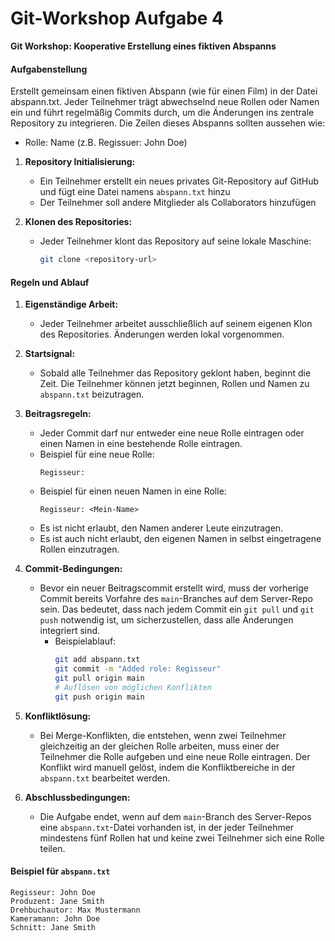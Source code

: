 # Git-Workshop Aufgabe 4

**Git Workshop: Kooperative Erstellung eines fiktiven Abspanns**

#### Aufgabenstellung
Erstellt gemeinsam einen fiktiven Abspann (wie für einen Film) in der Datei abspann.txt. Jeder Teilnehmer trägt abwechselnd neue Rollen oder Namen ein und führt regelmäßig Commits durch, um die Änderungen ins zentrale Repository zu integrieren. Die Zeilen dieses Abspanns
sollten aussehen wie: 
- Rolle: Name (z.B. Regissuer: John Doe)

1. **Repository Initialisierung:**
   - Ein Teilnehmer erstellt ein neues privates Git-Repository auf GitHub und fügt eine Datei namens `abspann.txt` hinzu
   - Der Teilnehmer soll andere Mitglieder als Collaborators hinzufügen
     
2. **Klonen des Repositories:**
   - Jeder Teilnehmer klont das Repository auf seine lokale Maschine:
     ```bash
     git clone <repository-url>
     ```

#### Regeln und Ablauf

1. **Eigenständige Arbeit:**
   - Jeder Teilnehmer arbeitet ausschließlich auf seinem eigenen Klon des Repositories. Änderungen werden lokal vorgenommen.

2. **Startsignal:**
   - Sobald alle Teilnehmer das Repository geklont haben, beginnt die Zeit. Die Teilnehmer können jetzt beginnen, Rollen und Namen zu `abspann.txt` beizutragen.

3. **Beitragsregeln:**
   - Jeder Commit darf nur entweder eine neue Rolle eintragen oder einen Namen in eine bestehende Rolle eintragen. 
   - Beispiel für eine neue Rolle:
     ```plaintext
     Regisseur:
     ```
   - Beispiel für einen neuen Namen in eine Rolle:
     ```plaintext
     Regisseur: <Mein-Name>
     ```
   - Es ist nicht erlaubt, den Namen anderer Leute einzutragen.
   - Es ist auch nicht erlaubt, den eigenen Namen in selbst eingetragene Rollen einzutragen.

4. **Commit-Bedingungen:**
   - Bevor ein neuer Beitragscommit erstellt wird, muss der vorherige Commit bereits Vorfahre des `main`-Branches auf dem Server-Repo sein. Das bedeutet, dass nach jedem Commit ein `git pull` und `git push` notwendig ist, um sicherzustellen, dass alle Änderungen integriert sind.
     - Beispielablauf:
       ```bash
       git add abspann.txt
       git commit -m "Added role: Regisseur"
       git pull origin main
       # Auflösen von möglichen Konflikten
       git push origin main
       ```

5. **Konfliktlösung:**
   - Bei Merge-Konflikten, die entstehen, wenn zwei Teilnehmer gleichzeitig an der gleichen Rolle arbeiten, muss einer der Teilnehmer die Rolle aufgeben und eine neue Rolle eintragen. Der Konflikt wird manuell gelöst, indem die Konfliktbereiche in der `abspann.txt` bearbeitet werden.

6. **Abschlussbedingungen:**
   - Die Aufgabe endet, wenn auf dem `main`-Branch des Server-Repos eine `abspann.txt`-Datei vorhanden ist, in der jeder Teilnehmer mindestens fünf Rollen hat und keine zwei Teilnehmer sich eine Rolle teilen. 

#### Beispiel für `abspann.txt`

```plaintext
Regisseur: John Doe
Produzent: Jane Smith
Drehbuchautor: Max Mustermann
Kameramann: John Doe
Schnitt: Jane Smith
```
